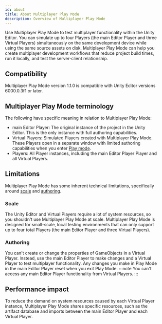```yaml
---
id: about
title: About Multiplayer Play Mode
description: Overview of Multiplayer Play Mode
---
```


Use Multiplayer Play Mode to test multiplayer functionality within the Unity Editor. You can simulate up to four Players (the main Editor Player and three Virtual Players) simultaneously on the same development device while using the same source assets on disk. Multiplayer Play Mode can help you create multiplayer development workflows that reduce project build times, run it locally, and test the server-client relationship.

## Compatibility

Multiplayer Play Mode version 1.1.0 is compatible with Unity Editor versions 6000.0.3f1 or later.

## Multiplayer Play Mode terminology

The following have specific meaning in relation to Multiplayer Play Mode:

* main Editor Player: The original instance of the project in the Unity Editor. This is the only instance with full authoring capabilities.
* Virtual Players: Simulated Players created with Multiplayer Play Mode. These Players open in a separate window with limited authoring capabilities when you enter [Play mode](https://docs.unity3d.com/Manual/GameView.html).
* Players: All Player instances, including the main Editor Player Player and all Virtual Players.

## Limitations

Multiplayer Play Mode has some inherent technical limitations, specifically around [scale](#scale) and [authoring](#authoring).

### Scale

The Unity Editor and Virtual Players require a lot of system resources, so you shouldn't use Multiplayer Play Mode at scale. Multiplayer Play Mode is designed for small-scale, local testing environments that can only support up to four total Players (the main Editor Player and three Virtual Players).

### Authoring
You can't create or change the properties of GameObjects in a Virtual Player. Instead, use the main Editor Player to make changes and a Virtual Player to test multiplayer functionality. Any changes you make in Play Mode in the main Editor Player reset when you exit Play Mode. 
:::note
You can't access any main Editor Player functionality from Virtual Players.
:::

## Performance impact

To reduce the demand on system resources caused by each Virtual Player instance, Multiplayer Play Mode shares specific resources, such as the artifact database and imports between the main Editor Player and each Virtual Player.
